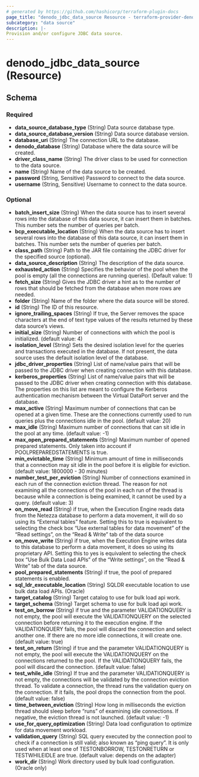 ```yaml
---
# generated by https://github.com/hashicorp/terraform-plugin-docs
page_title: "denodo_jdbc_data_source Resource - terraform-provider-denodo"
subcategory: "data source"
description: |-
Provision and/or configure JDBC data source.
---
```


# denodo_jdbc_data_source (Resource)





<!-- schema generated by tfplugindocs -->
## Schema

### Required

- **data_source_database_type** (String) Data source database type.
- **data_source_database_version** (String) Data source database version.
- **database_uri** (String) The connection URL to the database.
- **denodo_database** (String) Database where the data source will be created.
- **driver_class_name** (String) The driver class to be used for connection to the data source.
- **name** (String) Name of the data source to be created.
- **password** (String, Sensitive) Password to connect to the data source.
- **username** (String, Sensitive) Username to connect to the data source.

### Optional

- **batch_insert_size** (String) When the data source has to insert several rows into the database of this data source, it can insert them in batches. This number sets the number of queries per batch.
- **bcp_executable_location** (String) When the data source has to insert several rows into the database of this data source, it can insert them in batches. This number sets the number of queries per batch.
- **class_path** (String) Path to the JAR file containing the JDBC driver for the specified source (optional).
- **data_source_description** (String) The description of the data source.
- **exhausted_action** (String) Specifies the behavior of the pool when the pool is empty (all the connections are running queries). (Default value: 1)
- **fetch_size** (String) Gives the JDBC driver a hint as to the number of rows that should be fetched from the database when more rows are needed.
- **folder** (String) Name of the folder where the data source will be stored.
- **id** (String) The ID of this resource.
- **ignore_trailing_spaces** (String) If true, the Server removes the space characters at the end of text type values of the results returned by these data source’s views.
- **initial_size** (String) Number of connections with which the pool is initialized. (default value: 4)
- **isolation_level** (String) Sets the desired isolation level for the queries and transactions executed in the database. If not present, the data source uses the default isolation level of the database.
- **jdbc_driver_properties** (String) List of name/value pairs that will be passed to the JDBC driver when creating connection with this database.
- **kerberos_properties** (String) List of name/value pairs that will be passed to the JDBC driver when creating connection with this database. The properties on this list are meant to configure the Kerberos authentication mechanism between the Virtual DataPort server and the database.
- **max_active** (String) Maximum number of connections that can be opened at a given time. These are the connections currently used to run queries plus the connections idle in the pool. (default value: 20)
- **max_idle** (String) Maximum number of connections that can sit idle in the pool at any time. (default value: -1)
- **max_open_prepared_statements** (String) Maximum number of opened prepared statements. Only taken into account if POOLPREPAREDSTATEMENTS is true.
- **min_evictable_time** (String) Minimum amount of time in milliseconds that a connection may sit idle in the pool before it is eligible for eviction. (default value: 1800000 - 30 minutes)
- **number_test_per_eviction** (String) Number of connections examined in each run of the connection eviction thread. The reason for not examining all the connections of the pool in each run of the thread is because while a connection is being examined, it cannot be used by a query. (default value: 3)
- **on_move_read** (String) if true, when the Execution Engine reads data from the Netezza database to perform a data movement, it will do so using its “External tables” feature. Setting this to true is equivalent to selecting the check box “Use external tables for data movement” of the “Read settings”, on the “Read & Write” tab of the data source
- **on_move_write** (String) if true, when the Execution Engine writes data to this database to perform a data movement, it does so using its proprietary API. Setting this to yes is equivalent to selecting the check box “Use Bulk Data Load APIs” of the “Write settings”, on the “Read & Write” tab of the data source.
- **pool_prepared_statements** (String) if true, the pool of prepared statements is enabled.
- **sql_ldr_executable_location** (String) SQLDR executable location to use bulk data load APIs. (Oracle)
- **target_catalog** (String) Target catalog to use for bulk load api work.
- **target_schema** (String) Target schema to use for bulk load api work.
- **test_on_borrow** (String) if true and the parameter VALIDATIONQUERY is not empty, the pool will execute the VALIDATIONQUERY on the selected connection before returning it to the execution engine. If the VALIDATIONQUERY fails, the pool will discard the connection and select another one. If there are no more idle connections, it will create one. (default value: true)
- **test_on_return** (String) if true and the parameter VALIDATIONQUERY is not empty, the pool will execute the VALIDATIONQUERY on the connections returned to the pool. If the VALIDATIONQUERY fails, the pool will discard the connection. (default value: false)
- **test_while_idle** (String) If true and the parameter VALIDATIONQUERY is not empty, the connections will be validated by the connection eviction thread. To validate a connection, the thread runs the validation query on the connection. If it fails, the pool drops the connection from the pool. (default value: false)
- **time_between_eviction** (String) How long in milliseconds the eviction thread should sleep before “runs” of examining idle connections. If negative, the eviction thread is not launched. (default value: -1)
- **use_for_query_optimization** (String) Data load configuration to optimize for data movement workload.
- **validation_query** (String) SQL query executed by the connection pool to check if a connection is still valid; also known as “ping query”. It is only used when at least one of TESTONBORROW, TESTONRETURN or TESTWHILEIDLE are true. (default value: depends on the adapter)
- **work_dir** (String) Work directory used by bulk load configuration. (Oracle only)

